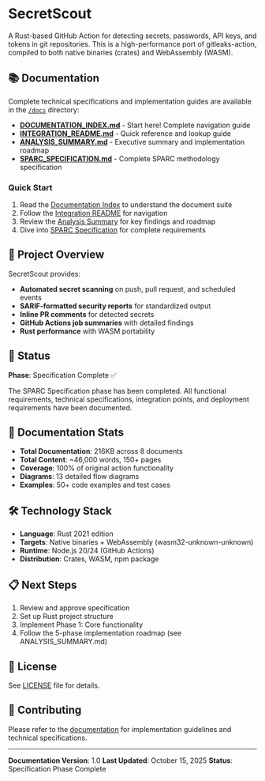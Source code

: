 # SecretScout

A Rust-based GitHub Action for detecting secrets, passwords, API keys, and tokens in git repositories. This is a high-performance port of gitleaks-action, compiled to both native binaries (crates) and WebAssembly (WASM).

## 📚 Documentation

Complete technical specifications and implementation guides are available in the [`/docs`](./docs) directory:

- **[DOCUMENTATION_INDEX.md](./docs/DOCUMENTATION_INDEX.md)** - Start here! Complete navigation guide
- **[INTEGRATION_README.md](./docs/INTEGRATION_README.md)** - Quick reference and lookup guide
- **[ANALYSIS_SUMMARY.md](./docs/ANALYSIS_SUMMARY.md)** - Executive summary and implementation roadmap
- **[SPARC_SPECIFICATION.md](./docs/SPARC_SPECIFICATION.md)** - Complete SPARC methodology specification

### Quick Start

1. Read the [Documentation Index](./docs/DOCUMENTATION_INDEX.md) to understand the document suite
2. Follow the [Integration README](./docs/INTEGRATION_README.md) for navigation
3. Review the [Analysis Summary](./docs/ANALYSIS_SUMMARY.md) for key findings and roadmap
4. Dive into [SPARC Specification](./docs/SPARC_SPECIFICATION.md) for complete requirements

## 🎯 Project Overview

SecretScout provides:
- **Automated secret scanning** on push, pull request, and scheduled events
- **SARIF-formatted security reports** for standardized output
- **Inline PR comments** for detected secrets
- **GitHub Actions job summaries** with detailed findings
- **Rust performance** with WASM portability

## 🚀 Status

**Phase**: Specification Complete ✅

The SPARC Specification phase has been completed. All functional requirements, technical specifications, integration points, and deployment requirements have been documented.

## 📖 Documentation Stats

- **Total Documentation**: 216KB across 8 documents
- **Total Content**: ~46,000 words, 150+ pages
- **Coverage**: 100% of original action functionality
- **Diagrams**: 13 detailed flow diagrams
- **Examples**: 50+ code examples and test cases

## 🛠️ Technology Stack

- **Language**: Rust 2021 edition
- **Targets**: Native binaries + WebAssembly (wasm32-unknown-unknown)
- **Runtime**: Node.js 20/24 (GitHub Actions)
- **Distribution**: Crates, WASM, npm package

## 📋 Next Steps

1. Review and approve specification
2. Set up Rust project structure
3. Implement Phase 1: Core functionality
4. Follow the 5-phase implementation roadmap (see ANALYSIS_SUMMARY.md)

## 📄 License

See [LICENSE](./LICENSE) file for details.

## 🤝 Contributing

Please refer to the [documentation](./docs) for implementation guidelines and technical specifications.

---

**Documentation Version**: 1.0
**Last Updated**: October 15, 2025
**Status**: Specification Phase Complete
